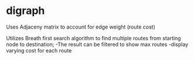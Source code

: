 # digraph

Uses Adjaceny matrix to account for edge weight (route cost)

Utilizes Breath first search algorithm to find multiple routes from starting node to destination;
-The result can be filtered to show max routes
-display varying cost for each route 


